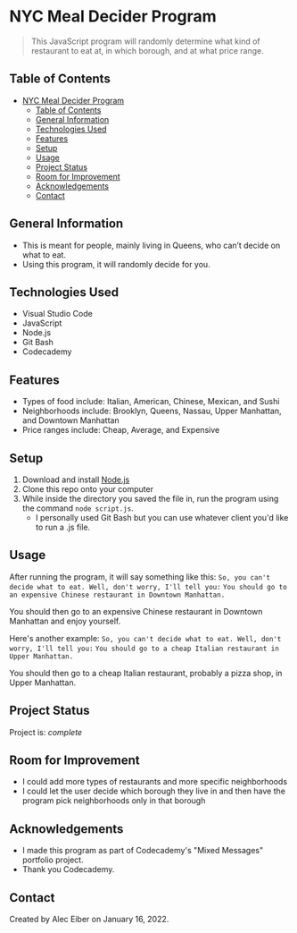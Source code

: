 # NYC Meal Decider Program
> This JavaScript program will randomly determine what kind of restaurant to eat at, in which borough, and at what price range.

## Table of Contents
- [NYC Meal Decider Program](#nyc-meal-decider-program)
  - [Table of Contents](#table-of-contents)
  - [General Information](#general-information)
  - [Technologies Used](#technologies-used)
  - [Features](#features)
  - [Setup](#setup)
  - [Usage](#usage)
  - [Project Status](#project-status)
  - [Room for Improvement](#room-for-improvement)
  - [Acknowledgements](#acknowledgements)
  - [Contact](#contact)
<!-- * [License](#license) -->


## General Information
- This is meant for people, mainly living in Queens, who can’t decide on what to eat. 
- Using this program, it will randomly decide for you.


## Technologies Used
- Visual Studio Code
- JavaScript
- Node.js
- Git Bash
- Codecademy


## Features
- Types of food include: Italian, American, Chinese, Mexican, and Sushi
- Neighborhoods include: Brooklyn, Queens, Nassau, Upper Manhattan, and Downtown Manhattan
- Price ranges include: Cheap, Average, and Expensive


## Setup
1. Download and install [Node.js](https://nodejs.org/en/ "Node.js Homepage")
2. Clone this repo onto your computer
3. While inside the directory you saved the file in, run the program using the command `node script.js`.
   - I personally used Git Bash but you can use whatever client you'd like to run a .js file.


## Usage
After running the program, it will say something like this:
`So, you can't decide what to eat. Well, don't worry, I'll tell you:`
`You should go to an expensive Chinese restaurant in Downtown Manhattan.`

You should then go to an expensive Chinese restaurant in Downtown Manhattan and enjoy yourself.

Here's another example:
`So, you can't decide what to eat. Well, don't worry, I'll tell you:`
`You should go to a cheap Italian restaurant in Upper Manhattan.`

You should then go to a cheap Italian restaurant, probably a pizza shop, in Upper Manhattan.

## Project Status
Project is: _complete_


## Room for Improvement
- I could add more types of restaurants and more specific neighborhoods
- I could let the user decide which borough they live in and then have the program pick neighborhoods only in that borough


## Acknowledgements
- I made this program as part of Codecademy's "Mixed Messages" portfolio project.
- Thank you Codecademy.


## Contact
Created by Alec Eiber on January 16, 2022.